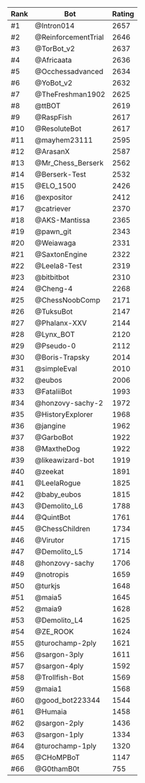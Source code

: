 Rank|Bot|Rating
---|---|---
#1|@Intron014|2657
#2|@ReinforcementTrial|2646
#3|@TorBot_v2|2637
#4|@Africaata|2636
#5|@Occhessadvanced|2634
#6|@YoBot_v2|2632
#7|@TheFreshman1902|2625
#8|@ttBOT|2619
#9|@RaspFish|2617
#10|@ResoluteBot|2617
#11|@mayhem23111|2595
#12|@ArasanX|2587
#13|@Mr_Chess_Berserk|2562
#14|@Berserk-Test|2532
#15|@ELO_1500|2426
#16|@expositor|2412
#17|@catriever|2370
#18|@AKS-Mantissa|2365
#19|@pawn_git|2343
#20|@Weiawaga|2331
#21|@SaxtonEngine|2322
#22|@Leela8-Test|2319
#23|@bitbitbot|2310
#24|@Cheng-4|2268
#25|@ChessNoobComp|2171
#26|@TuksuBot|2147
#27|@Phalanx-XXV|2144
#28|@Lynx_BOT|2120
#29|@Pseudo-0|2112
#30|@Boris-Trapsky|2014
#31|@simpleEval|2010
#32|@eubos|2006
#33|@FataliiBot|1993
#34|@honzovy-sachy-2|1972
#35|@HistoryExplorer|1968
#36|@jangine|1962
#37|@GarboBot|1922
#38|@MaxtheDog|1922
#39|@likeawizard-bot|1919
#40|@zeekat|1891
#41|@LeelaRogue|1825
#42|@baby_eubos|1815
#43|@Demolito_L6|1788
#44|@QuintBot|1761
#45|@ChessChildren|1734
#46|@Virutor|1715
#47|@Demolito_L5|1714
#48|@honzovy-sachy|1706
#49|@notropis|1659
#50|@turkjs|1648
#51|@maia5|1645
#52|@maia9|1628
#53|@Demolito_L4|1625
#54|@ZE_ROOK|1624
#55|@turochamp-2ply|1621
#56|@sargon-3ply|1611
#57|@sargon-4ply|1592
#58|@Trollfish-Bot|1569
#59|@maia1|1568
#60|@good_bot223344|1544
#61|@Humaia|1458
#62|@sargon-2ply|1436
#63|@sargon-1ply|1334
#64|@turochamp-1ply|1320
#65|@CHoMPBoT|1147
#66|@G0thamB0t|755

